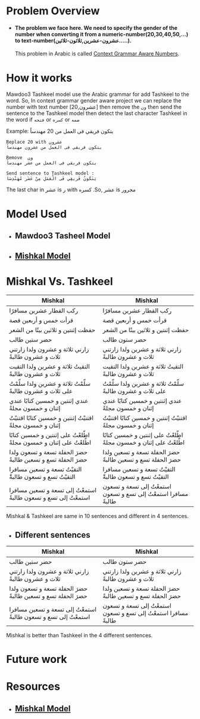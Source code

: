 # Problem Overview
- #### The problem we face here. We need to specify the gender of the number when converting it from a numeric-number(20,30,40,50,...) to text-number(عشرون-عشرين,ثلاثون-ثلاثين.....).
  This problem in Arabic is called [Context Grammar Aware Numbers](https://ar.islamway.net/article/60343/%D9%82%D9%88%D8%A7%D8%B9%D8%AF-%D9%83%D8%AA%D8%A7%D8%A8%D8%A9-%D8%A7%D9%84%D8%A3%D8%B9%D8%AF%D8%A7%D8%AF-%D8%A8%D8%AD%D8%B1%D9%88%D9%81-%D8%B9%D8%B1%D8%A8%D9%8A%D8%A9).


# How it works
  Mawdoo3 Tashkeel model use the Arabic grammar for add Tashkeel to the word. 
  So, In context grammar gender aware project we can  replace the number with text number [20,عشرون] 
  then remove the `ون` then send the sentence to the Tashkeel model 
  then detect the last character Tashkeel in the word if `فتحه` or `كسره` or `ضمه`
  
  Example:
  يتكون فريقي فى العمل من 20 مهندساً
  ```
  Replace 20 with عشرون
  يتكون فريقي فى العمل من عشرون مهندساً
  
  Remove  ون
  يتكون فريقي فى العمل من عشر مهندساً
 
 Send sentence to Tashkeel model :
يَتَكَونُ فَرِيقِي فَى الْعَمَلِ مِنْ عَشَرِ مُهَنْدِسَا  
```
The last char in عشر is  ر  with كسره .So, عشر is مجرور

# Model Used
  - ## Mawdoo3 Tasheel Model
  - ## [Mishkal Model](https://github.com/linuxscout/mishkal)

# Mishkal Vs. Tashkeel
  | Mishkal  | Mishkal |
  | ------------- | ------------- |
  |  ركب القطار عشرين مسافرًا  | ركب القطار عشرين مسافرًا  |
  |   قرأت خمس و أربعين قصة |  قرأت خمس و أربعين قصة |
  |  حفظت إثنتين و ثلاثين بيتًا من الشعر  |  حفظت إثنتين و ثلاثين بيتًا من الشعر |
  |  حضر ستين طالب  |  حضر ستون طالب |
  |  زارني ثلاثة و عشرون ولدا زارتني ثلاث و عشرون طالبةً  | زارني ثلاثة و عشرين ولدا زارتني ثلاث و عشرون طالبةً  |
  |  التقيتُ ثلاثة و عشرين ولدا التقيت ثلاث و عشرون طالبةً  |  التقيتُ ثلاثة و عشرين ولدا التقيت ثلاث و عشرون طالبةً |
  |  سلّمْتُ ثلاثة و عشرين ولدا سلّمْتُ على ثلاث و عشرون طالبةً  | سلّمْتُ ثلاثة و عشرين ولدا سلّمْتُ على ثلاث و عشرون طالبةً  |
  |  عندي إثنتين و خمسين كتابًا عندي إثنان و خمسون مجلةً  |  عندي إثنتين و خمسين كتابًا عندي إثنان و خمسون مجلةً |
  |  اقتنيْتُ إثنتين و خمسين كتابًا اقتنيْتُ إثنان و خمسون مجلةً  |  اقتنيْتُ إثنتين و خمسين كتابًا اقتنيْتُ إثنان و خمسون مجلةً |
  |  اطّلعْتُ على إثنتين و خمسين كتابًا اطّلعْتُ على إثنان و خمسون مجلةً  |  اطّلعْتُ على إثنتين و خمسين كتابًا اطّلعْتُ على إثنان و خمسون مجلةً |
  |   حضرَ الحفلة تسعة و تسعون ولدا حضرَ الحفلة تسع و تسعين طالبةً |  حضرَ الحفلة تسعة و تسعين ولدا حضرَ الحفلة تسع و تسعين طالبةً |
  |  التقيْتُ تسعة و تسعين مسافرا التقيْتُ تسع و تسعون طالبةًً  |  التقيْتُ تسعة و تسعين مسافرا التقيْتُ تسع و تسعون طالبةًً |
  |  استمعْتُ إلى تسعة و تسعين مسافرا استمعْتُ إلى تسع و تسعون طالبةً  | استمعْتُ إلى تسعة و تسعون مسافرا استمعْتُ إلى تسع و تسعون طالبةً  |
  
  Mishkal & Tashkeel are same in 10 sentences and different in 4 sentences.
  
  - ## Different sentences
  | Mishkal  | Mishkal |
  | ------------- | ------------- |
  |  حضر ستين طالب  |  حضر ستون طالب |
  |  زارني ثلاثة و عشرون ولدا زارتني ثلاث و عشرون طالبةً  | زارني ثلاثة و عشرين ولدا زارتني ثلاث و عشرون طالبةً  |
  |   حضرَ الحفلة تسعة و تسعون ولدا حضرَ الحفلة تسع و تسعين طالبةً |  حضرَ الحفلة تسعة و تسعين ولدا حضرَ الحفلة تسع و تسعين طالبةً |
  |  استمعْتُ إلى تسعة و تسعين مسافرا استمعْتُ إلى تسع و تسعون طالبةً  | استمعْتُ إلى تسعة و تسعون مسافرا استمعْتُ إلى تسع و تسعون طالبةً  |
  
  Mishkal is better than Tashkeel in the 4 different sentences.


# Future work
  
# Resources
- ## [Mishkal Model](https://github.com/linuxscout/mishkal)
